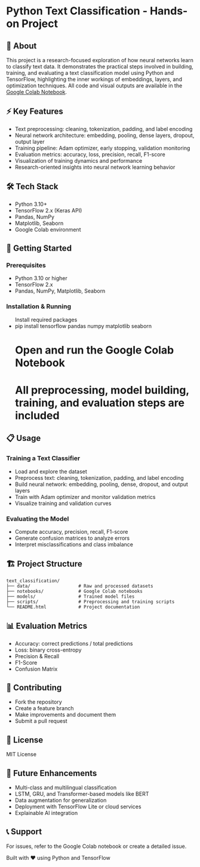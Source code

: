 <!DOCTYPE html>
<html lang="en">
<head>
    <meta charset="UTF-8">
    
</head>
<body>

<h1>Python Text Classification - Hands-on Project</h1>

<h2>📱 About</h2>
<p>This project is a research-focused exploration of how neural networks learn to classify text data. It demonstrates the practical steps involved in building, training, and evaluating a text classification model using Python and TensorFlow, highlighting the inner workings of embeddings, layers, and optimization techniques. All code and visual outputs are available in the <a href="https://colab.research.google.com/drive/12Zc10wtw_cS-kDgwwmig3kARczNxd5Nw?usp=sharing" target="_blank">Google Colab Notebook</a>.</p>

<h2>⚡️ Key Features</h2>
<ul>
    <li>Text preprocessing: cleaning, tokenization, padding, and label encoding</li>
    <li>Neural network architecture: embedding, pooling, dense layers, dropout, output layer</li>
    <li>Training pipeline: Adam optimizer, early stopping, validation monitoring</li>
    <li>Evaluation metrics: accuracy, loss, precision, recall, F1-score</li>
    <li>Visualization of training dynamics and performance</li>
    <li>Research-oriented insights into neural network learning behavior</li>
</ul>

<h2>🛠 Tech Stack</h2>
<ul>
    <li>Python 3.10+</li>
    <li>TensorFlow 2.x (Keras API)</li>
    <li>Pandas, NumPy</li>
    <li>Matplotlib, Seaborn</li>
    <li>Google Colab environment</li>
</ul>

<h2>🚀 Getting Started</h2>
<h3>Prerequisites</h3>
<ul>
    <li>Python 3.10 or higher</li>
    <li>TensorFlow 2.x</li>
    <li>Pandas, NumPy, Matplotlib, Seaborn</li>
</ul>

<h3>Installation & Running</h3>
<ul>Install required packages
<li>pip install tensorflow pandas numpy matplotlib seaborn</li>

# Open and run the Google Colab Notebook</li>
# All preprocessing, model building, training, and evaluation steps are included
</ul>

<h2>📋 Usage</h2>
<h3>Training a Text Classifier</h3>
<ul>
    <li>Load and explore the dataset</li>
    <li>Preprocess text: cleaning, tokenization, padding, and label encoding</li>
    <li>Build neural network: embedding, pooling, dense, dropout, and output layers</li>
    <li>Train with Adam optimizer and monitor validation metrics</li>
    <li>Visualize training and validation curves</li>
</ul>

<h3>Evaluating the Model</h3>
<ul>
    <li>Compute accuracy, precision, recall, F1-score</li>
    <li>Generate confusion matrices to analyze errors</li>
    <li>Interpret misclassifications and class imbalance</li>
</ul>

<h2>🏗 Project Structure</h2>
<pre><code>text_classification/
├── data/                  # Raw and processed datasets
├── notebooks/             # Google Colab notebooks
├── models/                # Trained model files
├── scripts/               # Preprocessing and training scripts
└── README.html            # Project documentation
</code></pre>

<h2>📊 Evaluation Metrics</h2>
<ul>
    <li>Accuracy: correct predictions / total predictions</li>
    <li>Loss: binary cross-entropy</li>
    <li>Precision & Recall</li>
    <li>F1-Score</li>
    <li>Confusion Matrix</li>
</ul>

<h2>🤝 Contributing</h2>
<ul>
    <li>Fork the repository</li>
    <li>Create a feature branch</li>
    <li>Make improvements and document them</li>
    <li>Submit a pull request</li>
</ul>

<h2>📝 License</h2>
<p>MIT License</p>

<h2>🔮 Future Enhancements</h2>
<ul>
    <li>Multi-class and multilingual classification</li>
    <li>LSTM, GRU, and Transformer-based models like BERT</li>
    <li>Data augmentation for generalization</li>
    <li>Deployment with TensorFlow Lite or cloud services</li>
    <li>Explainable AI integration</li>
</ul>

<h2>📞 Support</h2>
<p>For issues, refer to the Google Colab notebook or create a detailed issue.</p>

<p>Built with ❤️ using Python and TensorFlow</p>

</body>
</html>
